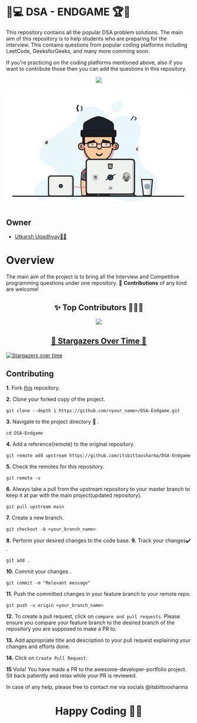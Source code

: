 # 🎯💻 DSA - ENDGAME 🏆🏅

This repository contains all the popular DSA problem solutions. The main aim of this repository is to help students who are preparing for the interview. This contains questions from popular coding platforms including LeetCode, GeeksforGeeks, and many more comming soon.

If you're practicing on the coding platforms mentioned above, also if you want to contribute those then you can add the questions in this repository.
<p align="center">
   <img src="https://readme-typing-svg.herokuapp.com?color=45ffaa&size=40&width=900&height=80&lines=Welcome-to-DSA-Endgame"/>
</p>
 <p align="center">
    <img src="https://github.com/itsbittoosharma/itsbittoosharma/blob/main/img%20.gif" 
</p>

## Owner

* [Utkarsh Upadhyay👨‍💻](https://github.com/itsbittoosharma)
<!-- 
## Popular questions in

- Hackerank
- Codechef
- Codeforce
- Leetcode
- Gfg
- Data Structures
- Algorithms
 -->
# Overview

The main aim of the project is to bring all the Interview and Competitive programming questions under one repository. 🚀 **Contributions** of any kind are welcome! 

<h2 align=center> ✨ Top Contributors 👨🏻‍💻 </h2>     
<p align="center">
  
<a href="https://github.com/itsbittoosharma/DSA-Endgame/graphs/contributors">
<img src="https://contrib.rocks/image?repo=itsbittoosharma/DSA-EndGame" />
</p>
<h2 align=center> 🌟 Stargazers Over Time 🌟 </h2>

[![Stargazers over time](https://starchart.cc/itsbittoosharma/DSA-Endgame.svg)](https://starchart.cc/itsbittoosharma/DSA-Endgame)

  

## Contributing

**1.**  Fork [this](https://github.com/itsbittoosharma/DSA-Endgame.git) repository.

**2.**  Clone your forked copy of the project.

```
git clone --depth 1 https://github.com/<your_name>/DSA-Endgame.git
```

**3.** Navigate to the project directory :file_folder: .

```
cd DSA-Endgame
```

**4.** Add a reference(remote) to the original repository.

```
git remote add upstream https://github.com/itsbittoosharma/DSA-Endgame
```

**5.** Check the remotes for this repository.
```
git remote -v
```
**6.** Always take a pull from the upstream repository to your master branch to keep it at par with the main project(updated repository).
```
git pull upstream main
```
**7.** Create a new branch.
```
git checkout -b <your_branch_name>
```
**8.** Perform your desired changes to the code base.
**9.** Track your changes:heavy_check_mark: .

```
git add . 
```

**10.** Commit your changes .

```
git commit -m "Relevant message"
```

**11.** Push the committed changes in your feature branch to your remote repo.
```
git push -u origin <your_branch_name>
```

**12.** To create a pull request, click on `compare and pull requests`. Please ensure you compare your feature branch to the desired branch of the repository you are supposed to make a PR to.


**13.** Add appropriate title and description to your pull request explaining your changes and efforts done.


**14.** Click on `Create Pull Request`.


**15** Voila! You have made a PR to the awesome-developer-portfolio project. Sit back patiently and relax while your PR is reviewed. 

 In case of any help, please free to contact me via socials @itsbittoosharma
 

<h1 align=center>Happy Coding 👨‍💻 </h1>
